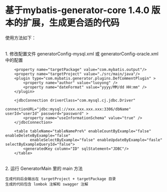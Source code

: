 
# 基于mybatis-generator-core 1.4.0 版本的扩展，生成更合适的代码

使用方法如下：

<br/>
1. 修改配置文件 generatorConfig-mysql.xml 或 generatorConfig-oracle.xml 中的配置

```
    <property name="targetPackage" value="com.mybatis.output"/>
    <property name="targetProject" value="./src/main/java"/>
    <plugin type="com.mybatis.generator.plugins.DefCommentPlugin" >
        <property name="author" value="luoyong" />
        <property name="dateFormat" value="yyyy/MM/dd HH:mm" />
    </plugin>

    <jdbcConnection driverClass="com.mysql.cj.jdbc.Driver"
                    connectionURL="jdbc:mysql://xxx.xxx.xxx.xxx:3306/dbName" userId="userId" password="password" >
        <property name="useInformationSchema" value="true" />
    </jdbcConnection>
    
    <table tableName="tableNamePre%" enableCountByExample="false" enableDeleteByExample="false"
           enableSelectByExample="false" enableUpdateByExample="fasle" selectByExampleQueryId="false">
        <generatedKey column="ID" sqlStatement="JDBC"/>
    </table>

```

<br/>
2. 运行 GeneratorMain 里的 main 方法

    生成代码后会输出在 targetProject + targetPackage 目录
    生成的代码包含 lombok 注解和 swagger 注解
